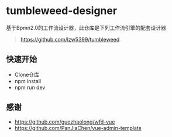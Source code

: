 # tumbleweed-designer

基于Bpmn2.0的工作流设计器，此仓库是下列工作流引擎的配套设计器
> https://github.com/lzw5399/tumbleweed

## 快速开始

- Clone仓库
- npm install
- npm run dev

## 感谢

- https://github.com/guozhaolong/wfd-vue
- https://github.com/PanJiaChen/vue-admin-template